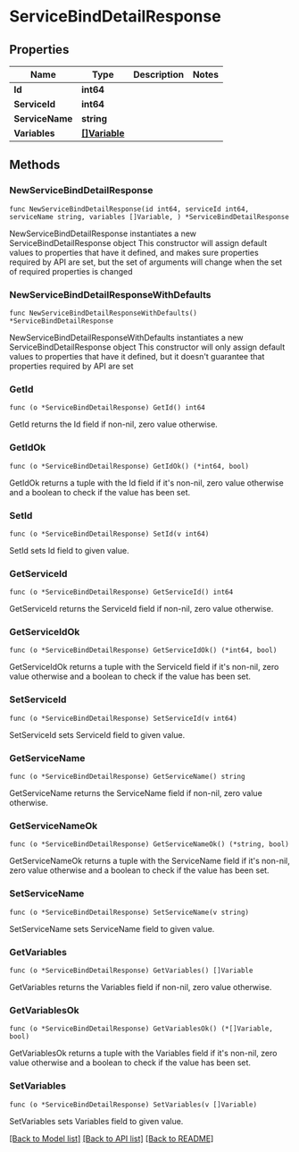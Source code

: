 # ServiceBindDetailResponse

## Properties

Name | Type | Description | Notes
------------ | ------------- | ------------- | -------------
**Id** | **int64** |  | 
**ServiceId** | **int64** |  | 
**ServiceName** | **string** |  | 
**Variables** | [**[]Variable**](Variable.md) |  | 

## Methods

### NewServiceBindDetailResponse

`func NewServiceBindDetailResponse(id int64, serviceId int64, serviceName string, variables []Variable, ) *ServiceBindDetailResponse`

NewServiceBindDetailResponse instantiates a new ServiceBindDetailResponse object
This constructor will assign default values to properties that have it defined,
and makes sure properties required by API are set, but the set of arguments
will change when the set of required properties is changed

### NewServiceBindDetailResponseWithDefaults

`func NewServiceBindDetailResponseWithDefaults() *ServiceBindDetailResponse`

NewServiceBindDetailResponseWithDefaults instantiates a new ServiceBindDetailResponse object
This constructor will only assign default values to properties that have it defined,
but it doesn't guarantee that properties required by API are set

### GetId

`func (o *ServiceBindDetailResponse) GetId() int64`

GetId returns the Id field if non-nil, zero value otherwise.

### GetIdOk

`func (o *ServiceBindDetailResponse) GetIdOk() (*int64, bool)`

GetIdOk returns a tuple with the Id field if it's non-nil, zero value otherwise
and a boolean to check if the value has been set.

### SetId

`func (o *ServiceBindDetailResponse) SetId(v int64)`

SetId sets Id field to given value.


### GetServiceId

`func (o *ServiceBindDetailResponse) GetServiceId() int64`

GetServiceId returns the ServiceId field if non-nil, zero value otherwise.

### GetServiceIdOk

`func (o *ServiceBindDetailResponse) GetServiceIdOk() (*int64, bool)`

GetServiceIdOk returns a tuple with the ServiceId field if it's non-nil, zero value otherwise
and a boolean to check if the value has been set.

### SetServiceId

`func (o *ServiceBindDetailResponse) SetServiceId(v int64)`

SetServiceId sets ServiceId field to given value.


### GetServiceName

`func (o *ServiceBindDetailResponse) GetServiceName() string`

GetServiceName returns the ServiceName field if non-nil, zero value otherwise.

### GetServiceNameOk

`func (o *ServiceBindDetailResponse) GetServiceNameOk() (*string, bool)`

GetServiceNameOk returns a tuple with the ServiceName field if it's non-nil, zero value otherwise
and a boolean to check if the value has been set.

### SetServiceName

`func (o *ServiceBindDetailResponse) SetServiceName(v string)`

SetServiceName sets ServiceName field to given value.


### GetVariables

`func (o *ServiceBindDetailResponse) GetVariables() []Variable`

GetVariables returns the Variables field if non-nil, zero value otherwise.

### GetVariablesOk

`func (o *ServiceBindDetailResponse) GetVariablesOk() (*[]Variable, bool)`

GetVariablesOk returns a tuple with the Variables field if it's non-nil, zero value otherwise
and a boolean to check if the value has been set.

### SetVariables

`func (o *ServiceBindDetailResponse) SetVariables(v []Variable)`

SetVariables sets Variables field to given value.



[[Back to Model list]](../README.md#documentation-for-models) [[Back to API list]](../README.md#documentation-for-api-endpoints) [[Back to README]](../README.md)


